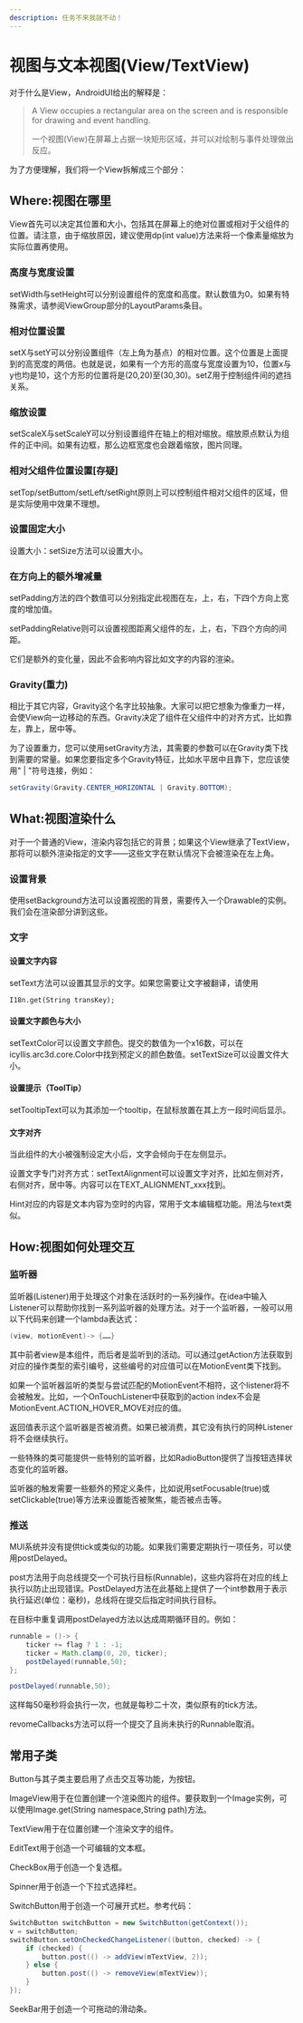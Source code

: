```yaml
---
description: 任务不来我就不动！
---
```


# 视图与文本视图(View/TextView)

对于什么是View，AndroidUI给出的解释是：

> A View occupies a rectangular area on the screen and is responsible for drawing and event handling.
>
> 一个视图(View)在屏幕上占据一块矩形区域，并可以对绘制与事件处理做出反应。

为了方便理解，我们将一个View拆解成三个部分：



## Where:视图在哪里

View首先可以决定其位置和大小，包括其在屏幕上的绝对位置或相对于父组件的位置。请注意，由于缩放原因，建议使用dp(int value)方法来将一个像素量缩放为实际位置再使用。

### 高度与宽度设置

setWidth与setHeight可以分别设置组件的宽度和高度。默认数值为0。如果有特殊需求，请参阅ViewGroup部分的LayoutParams条目。

### 相对位置设置

setX与setY可以分别设置组件（左上角为基点）的相对位置。这个位置是上面提到的高宽度的两倍。也就是说，如果有一个方形的高度与宽度设置为10，位置x与y也均是10，这个方形的位置将是(20,20)至(30,30)。setZ用于控制组件间的遮挡关系。

### 缩放设置

setScaleX与setScaleY可以分别设置组件在轴上的相对缩放。缩放原点默认为组件的正中间。如果有边框，那么边框宽度也会跟着缩放，图片同理。

### 相对父组件位置设置\[存疑]

setTop/setButtom/setLeft/setRight原则上可以控制组件相对父组件的区域，但是实际使用中效果不理想。

### 设置固定大小

设置大小：setSize方法可以设置大小。

### 在方向上的额外增减量

setPadding方法的四个数值可以分别指定此视图在左，上，右，下四个方向上宽度的增加值。

setPaddingRelative则可以设置视图距离父组件的左，上，右，下四个方向的间距。

它们是额外的变化量，因此不会影响内容比如文字的内容的渲染。

### Gravity(重力)

相比于其它内容，Gravity这个名字比较抽象。大家可以把它想象为像重力一样，会使View向一边移动的东西。Gravity决定了组件在父组件中的对齐方式，比如靠左，靠上，居中等。

为了设置重力，您可以使用setGravity方法，其需要的参数可以在Gravity类下找到需要的常量。如果您要指定多个Gravity特征，比如水平居中且靠下，您应该使用" | "符号连接，例如：

```java
setGravity(Gravity.CENTER_HORIZONTAL | Gravity.BOTTOM);
```



## What:视图渲染什么

对于一个普通的View，渲染内容包括它的背景；如果这个View继承了TextView，那将可以额外渲染指定的文字——这些文字在默认情况下会被渲染在左上角。

### 设置背景

使用setBackground方法可以设置视图的背景，需要传入一个Drawable的实例。我们会在渲染部分讲到这些。

### 文字

#### 设置文字内容

setText方法可以设置其显示的文字。如果您需要让文字被翻译，请使用

```
I18n.get(String transKey);
```

#### 设置文字颜色与大小

setTextColor可以设置文字颜色。提交的数值为一个x16数，可以在icyllis.arc3d.core.Color中找到预定义的颜色数值。setTextSize可以设置文件大小。

#### 设置提示（ToolTip）

setTooltipText可以为其添加一个tooltip，在鼠标放置在其上方一段时间后显示。

#### 文字对齐

当此组件的大小被强制设定大小后，文字会倾向于在左侧显示。

设置文字专门对齐方式：setTextAlignment可以设置文字对齐，比如左侧对齐，右侧对齐，居中等。内容可以在TEXT\_ALIGNMENT\_xxx找到。

Hint对应的内容是文本内容为空时的内容，常用于文本编辑框功能。用法与text类似。



## How:视图如何处理交互

### 监听器

监听器(Listener)用于处理这个对象在活跃时的一系列操作。在idea中输入Listener可以帮助你找到一系列监听器的处理方法。对于一个监听器，一般可以用以下代码来创建一个lambda表达式：

```java
(view, motionEvent)-> {……}
```

其中前者view是本组件，而后者是监听到的活动。可以通过getAction方法获取到对应的操作类型的索引编号，这些编号的对应值可以在MotionEvent类下找到。

如果一个监听器监听的类型与尝试匹配的MotionEvent不相符，这个listener将不会被触发。比如，一个OnTouchListener中获取到的action index不会是MotionEvent.ACTION\_HOVER\_MOVE对应的值。

返回值表示这个监听器是否被消费。如果已被消费，其它没有执行的同种Listener将不会继续执行。

一些特殊的类可能提供一些特别的监听器，比如RadioButton提供了当按钮选择状态变化的监听器。

监听器的触发需要一些额外的预定义条件，比如说用setFocusable(true)或setClickable(true)等方法来设置能否被聚焦，能否被点击等。

### 推送

MUI系统并没有提供tick或类似的功能。如果我们需要定期执行一项任务，可以使用postDelayed。

post方法用于向总线提交一个可执行目标(Runnable)，这些内容将在对应的线上执行以防止出现错误。PostDelayed方法在此基础上提供了一个int参数用于表示执行延迟(单位：毫秒)，总线将在提交后指定时间执行目标。

在目标中重复调用postDelayed方法以达成周期循环目的。例如：

```java
runnable = ()-> {
    ticker += flag ? 1 : -1;
    ticker = Math.clamp(0, 20, ticker);
    postDelayed(runnable,50);
};

postDelayed(runnable,50);
```

这样每50毫秒将会执行一次，也就是每秒二十次，类似原有的tick方法。

revomeCallbacks方法可以将一个提交了且尚未执行的Runnable取消。



## 常用子类

Button与其子类主要启用了点击交互等功能，为按钮。

ImageView用于在位置创建一个渲染图片的组件。要获取到一个Image实例，可以使用Image.get(String namespace,String path)方法。

TextView用于在位置创建一个渲染文字的组件。

EditText用于创造一个可编辑的文本框。

CheckBox用于创造一个复选框。

Spinner用于创造一个下拉式选择栏。

SwitchButton用于创造一个可展开式栏。参考代码：

```java
SwitchButton switchButton = new SwitchButton(getContext());
v = switchButton;
switchButton.setOnCheckedChangeListener((button, checked) -> {
    if (checked) {
        button.post(() -> addView(mTextView, 2));
    } else {
        button.post(() -> removeView(mTextView));
    }
});
```

SeekBar用于创造一个可拖动的滑动条。